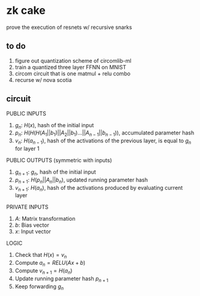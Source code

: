 # zk cake

prove the execution of resnets w/ recursive snarks 

## to do 
1. figure out quantization scheme of circomlib-ml
1. train a quantized three layer FFNN on MNIST 
1. circom circuit that is one matmul + relu combo 
1. recurse w/ nova scotia 

## circuit 
PUBLIC INPUTS 
1. $g_n$: $H(x)$, hash of the initial input 
1. $p_n$: $H(H(H(A_1 || b_1) || A_2 || b_1) ... || A_{n - 1} || b_{n - 1}))$, accumulated parameter hash
1. $v_n$: $H(a_{n - 1})$, hash of the activations of the previous layer, is equal to $g_n$ for layer 1 

PUBLIC OUTPUTS (symmetric with inputs)
1. $g_{n + 1}$: $g_n$, hash of the initial input
1. $p_{n + 1}$: $H(p_n || A_n || b_n)$, updated running parameter hash 
1. $v_{n + 1}$: $H(a_n)$, hash of the activations produced by evaluating current layer

PRIVATE INPUTS 
1. $A$: Matrix transformation
1. $b$: Bias vector 
1. $x$: Input vector

LOGIC
1. Check that $H(x) = v_n$
1. Compute $a_n = RELU(Ax + b)$ 
1. Compute $v_{n + 1} = H(a_n)$
1. Update running parameter hash $p_{n + 1}$
1. Keep forwarding $g_n$
